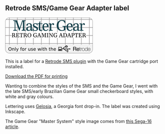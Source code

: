 ## Retrode SMS/Game Gear Adapter label

![label](label.png)

This is a label for a [Retrode SMS plugin](https://www.dragonbox.de/en/accessories/cartridge-dumper/retrode2-sms-plugin-cartridge-dumper)
with the Game Gear cartridge port installed.

[Download the PDF for printing](label.pdf)

Wanting to combine the styles of the SMS and the Game Gear, I went with the
late SMS/early Brazilian Game Gear small checkerboard styles, with white and
gray colours.

Lettering uses [Gelosia](https://github.com/SorkinType/Gelasio/), a Georgia font
drop-in. The label was created using Inkscape.

The Game Gear "Master System" style image comes from [this Sega-16 article](http://www.sega-16.com/2015/11/interview-stefano-arnhold-tectoy/).